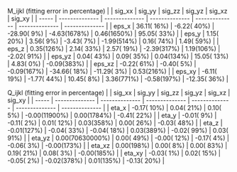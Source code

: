 M_ijkl (fitting error in percentage)
|        | sig_xx         | sig_yy         | sig_zz         | sig_yz         | sig_xz         | sig_xy         |
| -----  | -------------- | -------------- | -------------- | -------------- | -------------- | -------------- |
| eps_x  |   36.11( 16%) |   -6.22( 40%) |  -28.90(  9%) |   -4.63(1678%) |    0.46(1650%) |   95.05( 33%) |
| eps_y  |    1.15( 20%) |    3.56(  9%) |   -3.43(  7%) |   -1.99(514%) |    0.16( 74%) |    1.49( 59%) |
| eps_z  |    0.35(126%) |    2.14( 33%) |    2.57( 19%) |   -2.39(317%) |    1.19(106%) |   -2.02( 91%) |
| eps_yz |    0.04( 43%) |    0.09( 35%) |    0.04(134%) |   15.05( 13%) |    4.83(  0%) |   -0.09(383%) |
| eps_xz |   -0.22( 61%) |   -0.40(  5%) |   -0.09(167%) |  -34.66( 18%) |  -11.29(  3%) |    0.53(216%) |
| eps_xy |   -6.11( 19%) |   -1.77( 44%) |   10.45(  8%) |    3.36(771%) |   -0.58(197%) |  -12.35( 36%) |


Q_ijkl (fitting error in percentage)
|        | sig_xx         | sig_yy         | sig_zz         | sig_yz         | sig_xz         | sig_xy         |
| -----  | -------------- | -------------- | -------------- | -------------- | -------------- | -------------- |
| eta_x  |   -0.17( 10%) |    0.04( 21%) |    0.10(  5%) |   -0.00(11900%) |    0.00(1784%) |   -0.41( 22%) |
| eta_y  |   -0.01(  9%) |   -0.11(  2%) |    0.01( 12%) |    0.03(358%) |    0.00( 26%) |   -0.03( 48%) |
| eta_z  |   -0.01(127%) |   -0.04( 33%) |   -0.04( 18%) |    0.03(389%) |   -0.02( 99%) |    0.03( 91%) |
| eta_yz |    0.00(70630000%) |    0.00( 49%) |   -0.00( 12%) |   -0.17(  4%) |   -0.06(  3%) |   -0.00(173%) |
| eta_xz |    0.00(198%) |    0.00(  8%) |    0.00( 83%) |    0.19( 21%) |    0.08(  3%) |   -0.00(185%) |
| eta_xy |   -0.03(  1%) |    0.02( 15%) |   -0.05(  2%) |   -0.02(378%) |    0.01(135%) |   -0.13( 20%) |
